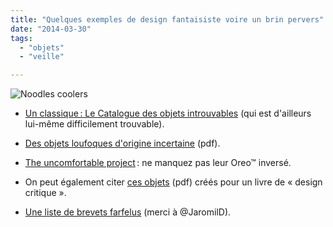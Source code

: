 ```yaml
---
title: "Quelques exemples de design fantaisiste voire un brin pervers"
date: "2014-03-30"
tags:
  - "objets"
  - "veille"

---
```


![Noodles coolers](/assets/images/noodleCooler.png)

- [Un classique : Le Catalogue des objets introuvables](http://www.apreslapub.fr/article-le-catalogue-des-idees-improbables-102758609.html) (qui est d'ailleurs lui-même difficilement trouvable).

- [Des objets loufoques d'origine incertaine](http://grouplab.cpsc.ucalgary.ca/saul/hci_topics/pdf_files/psychopathology-useless.pdf) (pdf).

- [The uncomfortable project](https://www.theuncomfortable.com/) : ne manquez pas leur Oreo™ inversé.

- On peut également citer [ces objets](http://www.paulos.net/teaching/2011/BID/readings/DesignNoirPlacebo.pdf) (pdf) créés pour un livre de « design critique ».

- [Une liste de brevets farfelus](http://www.buzzfeed.com/violas94/68-weird-american-patents) (merci à @JaromilD).

